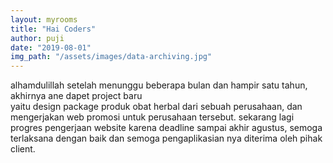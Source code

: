 ```yaml
---
layout: myrooms
title: "Hai Coders" 
author: puji
date: "2019-08-01"
img_path: "/assets/images/data-archiving.jpg"
---  
```


alhamdulillah setelah menunggu beberapa bulan dan hampir satu tahun, akhirnya ane dapet project baru  
yaitu design package produk obat herbal dari sebuah perusahaan, dan mengerjakan web promosi untuk perusahaan tersebut.
sekarang lagi progres pengerjaan website karena deadline sampai akhir agustus, semoga terlaksana dengan baik dan semoga pengaplikasian nya diterima oleh pihak client.
